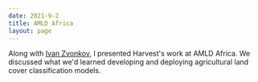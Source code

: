 ```yaml
---
date: 2021-9-2
title: AMLD Africa
layout: page
---
```

Along with [Ivan Zvonkov](https://ivanzvonkov.github.io/), I presented Harvest's work at AMLD Africa. We discussed what we'd learned developing and deploying agricultural land cover classification models.
